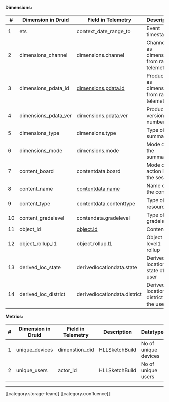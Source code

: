  **Dimensions:** 

| # | Dimension in Druid | Field in Telemetry | Description | Datatype | 
|  --- |  --- |  --- |  --- |  --- | 
| 1 | ets | context_date_range_to | Event timestamp | Long | 
| 2 | dimensions_channel | dimensions.channel | Channel Id as dimension from raw telemetry | String | 
| 3 | dimensions_pdata_id | [dimensions.pdata.id](http://dimensions.pdata.id) | Producer Id as dimension from raw telemetry | String | 
| 4 | dimensions_pdata_ver | dimensions.pdata.ver | Producer version number | String | 
| 5 | dimensions_type | dimensions.type | Type of summary | String | 
| 6 | dimensions_mode | dimensions.mode | Mode of the summary | String | 
| 7 | content_board | contentdata.board | Mode of action in the session | String | 
| 8 | content_name | [contentdata.name](http://contentdata.name) | Name of the content | String | 
| 9 | content_type | contentdata.contenttype | Type of the resource | String | 
| 10 | content_gradelevel | contendata.gradelevel | Type of gradelevel | String | 
| 11 | object_id | [object.id](http://object.id) | Content Id | String | 
| 12 | object_rollup_l1 | object.rollup.l1 | Object level1 rollup | String | 
| 13 | derived_loc_state | derivedlocationdata.state | Derived location state of the user | String | 
| 14 | derived_loc_district | derivedlocationdata.district | Derived location district of the user | String | 

 **Metrics:** 

| # | Dimension in Druid | Field in Telemetry | Description | Datatype | 
|  --- |  --- |  --- |  --- |  --- | 
| 1 | unique_devices | dimenstion_did | HLLSketchBuild | No of unique devices | 
| 2 | unique_users | actor_id | HLLSketchBuild | No of unique users | 





*****

[[category.storage-team]] 
[[category.confluence]] 
